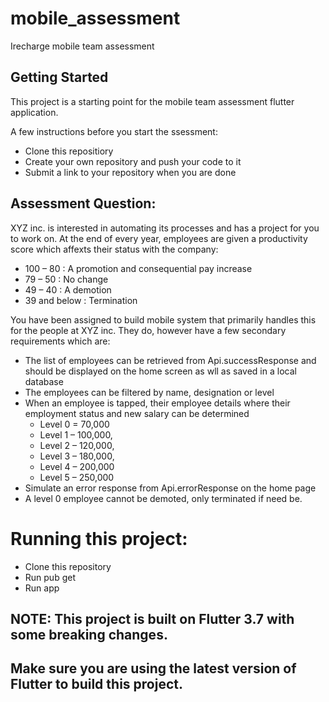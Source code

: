 # mobile_assessment

Irecharge mobile team assessment

## Getting Started

This project is a starting point for the mobile team assessment flutter application.

A few instructions before you start the ssessment:

- Clone this repositiory
- Create your own repository and push your code to it
- Submit a link to your repository when you are done

## Assessment Question:

XYZ inc. is interested in automating its processes and has a project for you to work on. At the end of every year, employees are given a productivity score which affexts their status with the company:

- 100 – 80 : A promotion and consequential pay increase
- 79 – 50 : No change
- 49 – 40 : A demotion
- 39 and below : Termination

You have been assigned to build mobile system that primarily handles this for the people at XYZ inc. They do, however have a few secondary requirements which are:

- The list of employees can be retrieved from Api.successResponse and should be displayed on the home screen as wll as saved in a local database
- The employees can be filtered by name, designation or level
- When an employee is tapped, their employee details where their employment status and new salary can be determined
  - Level 0 = 70,000
  - Level 1 – 100,000,
  - Level 2 – 120,000,
  - Level 3 – 180,000,
  - Level 4 – 200,000
  - Level 5 – 250,000
- Simulate an error response from Api.errorResponse on the home page
- A level 0 employee cannot be demoted, only terminated if need be.

# Running this project:
- Clone this repository
- Run pub get
- Run app


## NOTE: This project is built on Flutter 3.7 with some breaking changes.
## Make sure you are using the latest version of Flutter to build this project.
